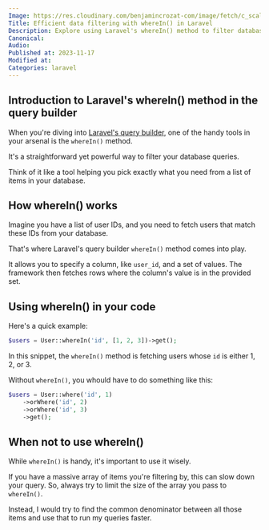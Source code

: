```yaml
---
Image: https://res.cloudinary.com/benjamincrozat-com/image/fetch/c_scale,f_webp,q_auto,w_1200/https://life-long-bunny.fra1.digitaloceanspaces.com/media-library/production/257/01HFF4CGTH014Y8WWJ2CFJSXN7.jpg
Title: Efficient data filtering with whereIn() in Laravel
Description: Explore using Laravel's whereIn() method to filter database queries efficiently.
Canonical: 
Audio:
Published at: 2023-11-17
Modified at: 
Categories: laravel
---
```


## Introduction to Laravel's whereIn() method in the query builder

When you're diving into [Laravel's query builder](https://laravel.com/docs/queries), one of the handy tools in your arsenal is the `whereIn()` method.

It's a straightforward yet powerful way to filter your database queries. 

Think of it like a tool helping you pick exactly what you need from a list of items in your database.

## How whereIn() works

Imagine you have a list of user IDs, and you need to fetch users that match these IDs from your database.

That's where Laravel's query builder `whereIn()` method comes into play.

It allows you to specify a column, like `user_id`, and a set of values. The framework then fetches rows where the column's value is in the provided set.

## Using whereIn() in your code

Here's a quick example:

```php
$users = User::whereIn('id', [1, 2, 3])->get();
```

In this snippet, the `whereIn()` method is fetching users whose `id` is either 1, 2, or 3.

Without `whereIn()`, you whould have to do something like this:

```php
$users = User::where('id', 1)
	->orWhere('id', 2)
	->orWhere('id', 3)
	->get();
```

## When not to use whereIn()

While `whereIn()` is handy, it's important to use it wisely.

If you have a massive array of items you're filtering by, this can slow down your query. So, always try to limit the size of the array you pass to `whereIn()`.

Instead, I would try to find the common denominator between all those items and use that to run my queries faster.